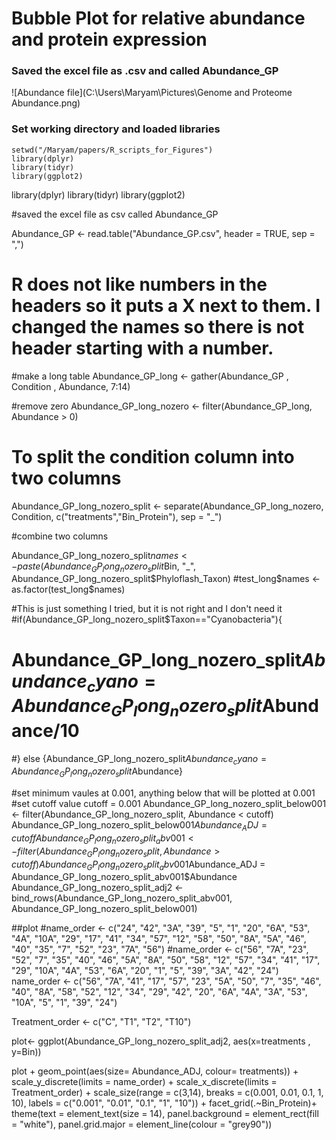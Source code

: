 # Bubble Plot for relative abundance and protein expression

### Saved the excel file as .csv and called Abundance_GP
![Abundance file](C:\Users\Maryam\Pictures\Genome and Proteome Abundance.png)

### Set working directory and loaded libraries 

```
setwd("/Maryam/papers/R_scripts_for_Figures")
library(dplyr)
library(tidyr)
library(ggplot2)
```



library(dplyr)
library(tidyr)
library(ggplot2)


#saved the excel file as csv called Abundance_GP

Abundance_GP <- read.table("Abundance_GP.csv", header = TRUE, sep = ",")
# R does not like numbers in the headers so it puts a X next to them. I changed the names so there is not header starting with a number.

#make a long table
Abundance_GP_long <- gather(Abundance_GP , Condition , Abundance, 7:14)


#remove zero
Abundance_GP_long_nozero <- filter(Abundance_GP_long, Abundance > 0)

# To split the condition column into two columns 
Abundance_GP_long_nozero_split <- separate(Abundance_GP_long_nozero, Condition, c("treatments","Bin_Protein"), sep = "_")

#combine two columns 

Abundance_GP_long_nozero_split$names <- paste(Abundance_GP_long_nozero_split$Bin, "_", Abundance_GP_long_nozero_split$Phyloflash_Taxon)
#test_long$names <- as.factor(test_long$names)


#This is just something I tried, but it is not right and I don't need it
#if(Abundance_GP_long_nozero_split$Taxon=="Cyanobacteria"){
#  Abundance_GP_long_nozero_split$Abundance_cyano=Abundance_GP_long_nozero_split$Abundance/10
#} else {Abundance_GP_long_nozero_split$Abundance_cyano=Abundance_GP_long_nozero_split$Abundance}


#set minimum vaules at 0.001, anything below that will be plotted at 0.001
#set cutoff value
cutoff = 0.001
Abundance_GP_long_nozero_split_below001 <- filter(Abundance_GP_long_nozero_split, Abundance < cutoff)
Abundance_GP_long_nozero_split_below001$Abundance_ADJ = cutoff
Abundance_GP_long_nozero_split_abv001 <- filter(Abundance_GP_long_nozero_split, Abundance > cutoff)
Abundance_GP_long_nozero_split_abv001$Abundance_ADJ = Abundance_GP_long_nozero_split_abv001$Abundance
Abundance_GP_long_nozero_split_adj2 <- bind_rows(Abundance_GP_long_nozero_split_abv001, Abundance_GP_long_nozero_split_below001)



##plot
#name_order <- c("24", "42", "3A", "39", "5", "1", "20", "6A", "53", "4A", "10A", "29", "17", "41", "34", "57", "12", "58", "50", "8A", "5A", "46", "40", "35", "7", "52", "23", "7A", "56")
#name_order <- c("56", "7A", "23", "52", "7", "35", "40", "46", "5A", "8A", "50", "58", "12", "57", "34", "41", "17", "29", "10A", "4A", "53", "6A", "20", "1", "5", "39", "3A", "42", "24")
name_order <- c("56", "7A", "41", "17", "57", "23", "5A", "50", "7", "35", "46", "40", "8A", "58", "52", "12", "34", "29", "42", "20", "6A", "4A", "3A", "53", "10A", "5", "1", "39", "24")

Treatment_order <- c("C", "T1", "T2", "T10")


plot<- ggplot(Abundance_GP_long_nozero_split_adj2, aes(x=treatments , y=Bin))

plot + geom_point(aes(size= Abundance_ADJ, colour= treatments)) +
  scale_y_discrete(limits = name_order) +
  scale_x_discrete(limits = Treatment_order) +
  scale_size(range = c(3,14), breaks = c(0.001, 0.01, 0.1, 1, 10), labels = c("0.001", "0.01", "0.1", "1", "10")) + 
  facet_grid(.~Bin_Protein)+
  theme(text = element_text(size = 14), panel.background = element_rect(fill = "white"), panel.grid.major = element_line(colour = "grey90")) 




  